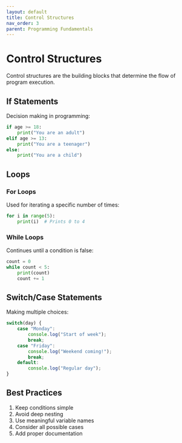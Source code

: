 ```yaml
---
layout: default
title: Control Structures
nav_order: 3
parent: Programming Fundamentals
---
```


# Control Structures

Control structures are the building blocks that determine the flow of program execution.

## If Statements

Decision making in programming:

```python
if age >= 18:
    print("You are an adult")
elif age >= 13:
    print("You are a teenager")
else:
    print("You are a child")
```

## Loops

### For Loops
Used for iterating a specific number of times:

```python
for i in range(5):
    print(i)  # Prints 0 to 4
```

### While Loops
Continues until a condition is false:

```python
count = 0
while count < 5:
    print(count)
    count += 1
```

## Switch/Case Statements

Making multiple choices:

```javascript
switch(day) {
    case "Monday":
        console.log("Start of week");
        break;
    case "Friday":
        console.log("Weekend coming!");
        break;
    default:
        console.log("Regular day");
}
```

## Best Practices

1. Keep conditions simple
2. Avoid deep nesting
3. Use meaningful variable names
4. Consider all possible cases
5. Add proper documentation
